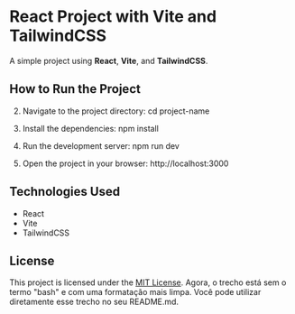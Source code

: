 # React Project with Vite and TailwindCSS

A simple project using **React**, **Vite**, and **TailwindCSS**.

## How to Run the Project

2. Navigate to the project directory:
cd project-name

3. Install the dependencies:
npm install

4. Run the development server:
npm run dev

5. Open the project in your browser:
http://localhost:3000

## Technologies Used

- React
- Vite
- TailwindCSS

## License

This project is licensed under the [MIT License](LICENSE).
Agora, o trecho está sem o termo "bash" e com uma formatação mais limpa. Você pode utilizar diretamente esse trecho no seu README.md.
